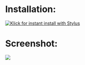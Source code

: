 # Installation:
[![Klick for instant install with Stylus](https://img.shields.io/badge/Klick%20for%20instant%20install%20with-Stylus-1CB5B5.svg)](https://github.com/MadameSolette/Stylus/blob/master/lichess.org/Dark%20Themes/minimalistic-lobby/minimalistic-lobby-dark.user.css)

# Screenshot:
<image src="https://github.com/MadameSolette/Stylus/blob/master/lichess.org/Dark%20Themes/minimalistic-lobby/images/minimalistic-lobby-dark.png">
